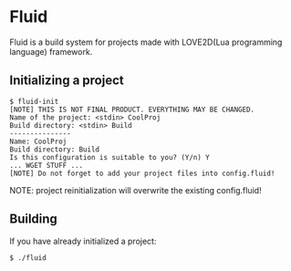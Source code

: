 # Fluid

Fluid is a build system for projects made with LOVE2D(Lua programming language) framework.

## Initializing a project

```console
$ fluid-init
[NOTE] THIS IS NOT FINAL PRODUCT. EVERYTHING MAY BE CHANGED.
Name of the project: <stdin> CoolProj
Build directory: <stdin> Build
---------------
Name: CoolProj
Build directory: Build
Is this configuration is suitable to you? (Y/n) Y
... WGET STUFF ...
[NOTE] Do not forget to add your project files into config.fluid!
```

NOTE: project reinitialization will overwrite the existing config.fluid!

## Building

If you have already initialized a project:

```console
$ ./fluid
```

